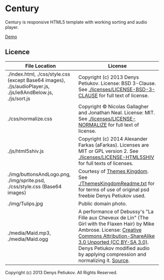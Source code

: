 # Century

Century is responsive HTML5 template with working sorting and audio player.

[Demo](http://githubprofile.github.com/century)

## Licence
File Location | License
------------- | -------
./index.html, ./css/style.css (except Base64 images), ./js/audioPlayer.js, ./js/ie8AndBelow.js, ./js/sort.js | Copyright (c) 2013 Denys Petiukov. License: BSD 3-Clause. See [./licenses/LICENSE-BSD-3-CLAUSE](./licenses/LICENSE-BSD-3-CLAUSE) for full text of license.
./css/normalize.css | Copyright © Nicolas Gallagher and Jonathan Neal. License: MIT. See [./licenses/LICENSE-NORMALIZE](./licenses/LICENSE-NORMALIZE) for full text of license.
./js/html5shiv.js | Copyright (c) 2014 Alexander Farkas (aFarkas). Licenses are MIT or GPL version 2. See [./licenses/LICENSE-HTML5SHIV](./licenses/LICENSE-HTML5SHIV) for full texts of licenses.
./img/buttonsAndLogo.png, ./img/sprite.psd, ./css/style.css (Base64 images)| Courtesy of [Themes Kingdom](https://themeskingdom.com). See [./ThemesKingdomReadme.txt](./ThemesKingdomReadme.txt) for for terms of use of original psd freebie Denys Petiukov used.
./img/Tulips.jpg | Public domain photo.
./media/Maid.mp3, ./media/Maid.ogg | A performance of Debussy's "La Fille aux Cheveux de Lin" (The Girl with the Flaxen Hair) by Mike Ambrose. License: [Creative Commons Attribution-ShareAlike 3.0 Unported (CC BY-SA 3.0)](https://creativecommons.org/licenses/by-sa/3.0/deed.uk). Denys Petiukov modified audio by applying compression and normalizing it. [Source](https://commons.wikimedia.org/wiki/File:The_Girl_with_the_Flaxen_Hair.ogg).

Copyright (c) 2013 Denys Petiukov. All Rights Reserved.
